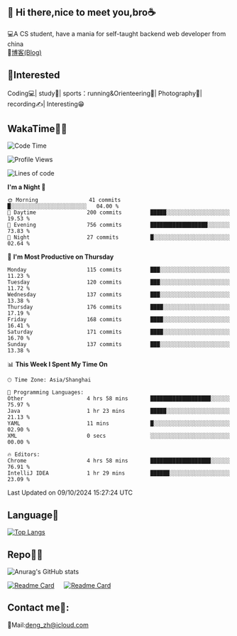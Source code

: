 👋 Hi there,nice to meet you,bro☕
---
💻A CS student, have a mania for self-taught backend web developer from china   
📌[博客(Blog)](https://github.com/HealUP/MyBlog)

 <!-- waka-box start -->
 <!-- waka-box end -->
 
🧲**Interested**
--
Coding💻| study📖| sports：running&Orienteering🏃‍| Photography📸| recording✍️| Interesting😁

WakaTime👨‍💻
---
<!--START_SECTION:waka-->
![Code Time](http://img.shields.io/badge/Code%20Time-1%2C894%20hrs%2020%20mins-blue)

![Profile Views](http://img.shields.io/badge/Profile%20Views-0-blue)

![Lines of code](https://img.shields.io/badge/From%20Hello%20World%20I%27ve%20Written-205.0%20thousand%20lines%20of%20code-blue)

**I'm a Night 🦉** 

```text
🌞 Morning                41 commits          █░░░░░░░░░░░░░░░░░░░░░░░░   04.00 % 
🌆 Daytime                200 commits         █████░░░░░░░░░░░░░░░░░░░░   19.53 % 
🌃 Evening                756 commits         ██████████████████░░░░░░░   73.83 % 
🌙 Night                  27 commits          █░░░░░░░░░░░░░░░░░░░░░░░░   02.64 % 
```
📅 **I'm Most Productive on Thursday** 

```text
Monday                   115 commits         ███░░░░░░░░░░░░░░░░░░░░░░   11.23 % 
Tuesday                  120 commits         ███░░░░░░░░░░░░░░░░░░░░░░   11.72 % 
Wednesday                137 commits         ███░░░░░░░░░░░░░░░░░░░░░░   13.38 % 
Thursday                 176 commits         ████░░░░░░░░░░░░░░░░░░░░░   17.19 % 
Friday                   168 commits         ████░░░░░░░░░░░░░░░░░░░░░   16.41 % 
Saturday                 171 commits         ████░░░░░░░░░░░░░░░░░░░░░   16.70 % 
Sunday                   137 commits         ███░░░░░░░░░░░░░░░░░░░░░░   13.38 % 
```


📊 **This Week I Spent My Time On** 

```text
🕑︎ Time Zone: Asia/Shanghai

💬 Programming Languages: 
Other                    4 hrs 58 mins       ███████████████████░░░░░░   75.97 % 
Java                     1 hr 23 mins        █████░░░░░░░░░░░░░░░░░░░░   21.13 % 
YAML                     11 mins             █░░░░░░░░░░░░░░░░░░░░░░░░   02.90 % 
XML                      0 secs              ░░░░░░░░░░░░░░░░░░░░░░░░░   00.00 % 

🔥 Editors: 
Chrome                   4 hrs 58 mins       ███████████████████░░░░░░   76.91 % 
IntelliJ IDEA            1 hr 29 mins        ██████░░░░░░░░░░░░░░░░░░░   23.09 % 
```


 Last Updated on 09/10/2024 15:27:24 UTC
<!--END_SECTION:waka-->

Language🚀
---
[![Top Langs](https://github-readme-stats.vercel.app/api/top-langs/?username=HealUP&layout=compact&hide_border=true)](https://github.com/HealUP)

Repo🧑‍💻
---
![Anurag's GitHub stats](https://github-readme-stats.vercel.app/api?username=HealUP&count_private=true&show_icons=true&theme=gruvbox&hide_border=true) 

[![Readme Card](https://github-readme-stats.vercel.app/api/pin/?username=HealUP&repo=InternetEy&theme=transparent)](https://github.com/HealUP/InternetEy) &emsp;
[![Readme Card](https://github-readme-stats.vercel.app/api/pin/?username=HealUP&repo=CampusExperience&theme=transparent)](https://github.com/HealUP/CampusExperience)


Contact me📱:
---
📮Mail:deng_zh@icloud.com  
